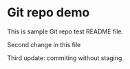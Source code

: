 # Git repo demo

This is sample Git repo test README file.

Second change in this file

Third update: commiting without staging